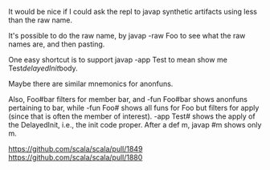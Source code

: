 It would be nice if I could ask the repl to javap synthetic artifacts using less than the raw name.

It's possible to do the raw name, by javap -raw Foo to see what the raw names are, and then pasting.

One easy shortcut is to support javap -app Test to mean show me Test$delayedInit$body.

Maybe there are similar mnemonics for anonfuns.

Also, Foo#bar filters for member bar, and -fun Foo#bar shows anonfuns pertaining to bar, while -fun Foo# shows all funs for Foo but filters for apply (since that is often the member of interest).  -app Test# shows the apply of the DelayedInit, i.e., the init code proper. After a def m, javap #m shows only m.

https://github.com/scala/scala/pull/1849
https://github.com/scala/scala/pull/1880
